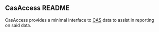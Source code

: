 ## CasAccess README

CasAccess provides a minimal interface to [CAS](http://github.com/greenriver/boston-cas) data to assist in reporting on said data.
